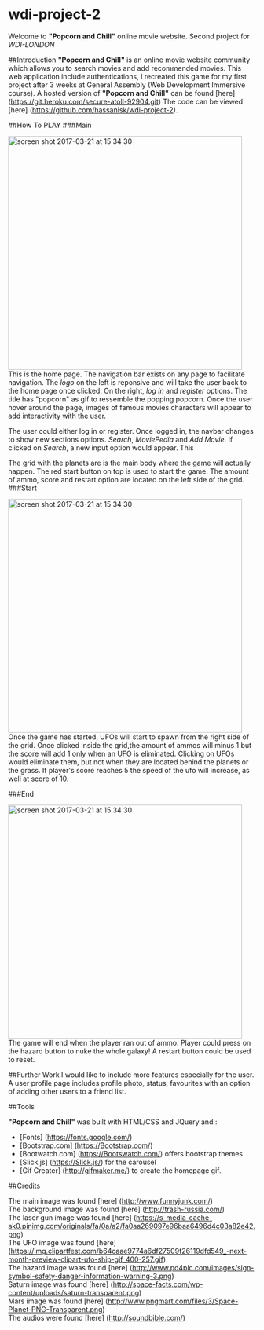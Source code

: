 # wdi-project-2

Welcome to **"Popcorn and Chill"** online movie website. Second project for *WDI-LONDON*


##Introduction
**"Popcorn and Chill"** is an online movie website community which allows you to search movies and add recommended movies. This web application include authentications, I recreated this game for my first project after 3 weeks  at General Assembly (Web Development Immersive course). A hosted version of **"Popcorn and Chill"** can be found [here] (https://git.heroku.com/secure-atoll-92904.git) The code can be viewed [here] (https://github.com/hassanisk/wdi-project-2).

##How To PLAY
###Main

<img width="476" alt="screen shot 2017-03-21 at 15 34 30" src="http://i.imgur.com/8DgzUWJ.jpg"> <br>
This is the home page. The navigation bar exists on any page to facilitate navigation. The *logo* on the left is reponsive and will take the user back to the home page once clicked. On the right, *log in* and *register* options. The title has "popcorn" as gif to ressemble the popping popcorn. Once the user hover around the page, images of famous movies characters will appear to add interactivity with the user.

The user could either log in or register. Once logged in, the navbar changes to show new sections options. *Search*, *MoviePedia* and *Add Movie*. If clicked on *Search*, a new input option would appear. This 

The grid with the planets are is the main body where the game will actually happen. The red start button on top is used to start the game. The amount of ammo, score and restart option are located on the left side of the grid. 
###Start

<img width="476" alt="screen shot 2017-03-21 at 15 34 30" src="http://i.imgur.com/rXO3wCO.jpg"><br>
Once the game has started, UFOs will start to spawn from the right side of the grid. Once clicked inside the grid,the amount of ammos will minus 1 but the score will add 1 only when an UFO is eliminated.
Clicking on UFOs would eliminate them, but not when they are located behind the planets or the grass.
If player's score reaches 5 the speed of the ufo will increase, as well at score of 10.

###End

<img width="476" alt="screen shot 2017-03-21 at 15 34 30" src="http://i.imgur.com/DJwhbKa.jpg"><br>
The game will end when the player ran out of ammo. Player could press on the hazard button to nuke the whole galaxy! A restart button could be used to reset.

##Further Work
I would like to include more features especially for the user. A user profile page includes profile photo, status, favourites with an option of adding other users to a friend list.

##Tools

**"Popcorn and Chill"** was built with HTML/CSS and JQuery 
and :<br>
- [Fonts] (https://fonts.google.com/)<br>
- [Bootstrap.com] (https://Bootstrap.com/)<br>
- [Bootwatch.com] (https://Bootswatch.com/) offers bootstrap themes<br>
- [Slick.js] (https://Slick.js/) for the carousel<br>
- [Gif Creater] (http://gifmaker.me/) to create the homepage gif.




##Credits

The main image was found [here] (http://www.funnyjunk.com/)<br>
The background image was found [here] (http://trash-russia.com/)<br>
The laser gun image was found [here] (https://s-media-cache-ak0.pinimg.com/originals/fa/0a/a2/fa0aa269097e96baa6496d4c03a82e42.png)<br>
The UFO image was found [here] (https://img.clipartfest.com/b64caae9774a6df27509f26119dfd549_-next-month-preview-clipart-ufo-ship-gif_400-257.gif)<br>
The hazard image waas found [here] (http://www.pd4pic.com/images/sign-symbol-safety-danger-information-warning-3.png)<br>
Saturn image was found [here] (http://space-facts.com/wp-content/uploads/saturn-transparent.png)<br>
Mars image was found [here] (http://www.pngmart.com/files/3/Space-Planet-PNG-Transparent.png)<br>
The audios were found [here] (http://soundbible.com/)<br>


